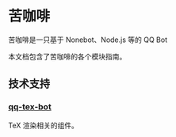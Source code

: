 
# 苦咖啡

苦咖啡是一只基于 Nonebot、Node.js 等的 QQ Bot

本文档包含了苦咖啡的各个模块指南。

## 技术支持

### [qq-tex-bot](https://github.com/zmx0142857/qq-tex-bot)

TeX 渲染相关的组件。

